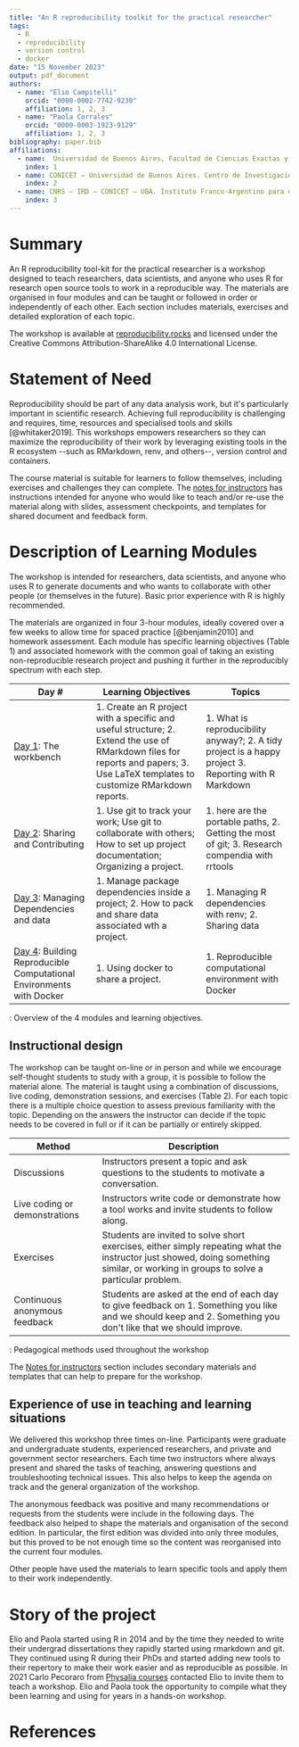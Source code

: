 ```yaml
---
title: "An R reproducibility toolkit for the practical researcher"
tags:
  - R
  - reproducibility
  - version control
  - docker
date: "15 November 2023"
output: pdf_document
authors:
  - name: "Elio Campitelli"
    orcid: "0000-0002-7742-9230"
    affiliation: 1, 2, 3
  - name: "Paola Corrales"
    orcid: "0000-0003-1923-9129"
    affiliation: 1, 2, 3
bibliography: paper.bib
affiliations:
  - name:  Universidad de Buenos Aires, Facultad de Ciencias Exactas y Naturales, Departamento de Ciencias de la Atmósfera y los Océanos. Buenos Aires, Argentina.
    index: 1
  - name: CONICET – Universidad de Buenos Aires. Centro de Investigaciones del Mar y la Atmósfera (CIMA). Buenos Aires, Argentina.
    index: 2
  - name: CNRS – IRD – CONICET – UBA. Instituto Franco-Argentino para el Estudio del Clima y sus Impactos (IRL 3351 IFAECI). Buenos Aires, Argentina.
    index: 3
---
```


# Summary

An R reproducibility tool-kit for the practical researcher is a workshop designed to teach researchers, data scientists, and anyone who uses R for research open source tools to work in a reproducible way.
The materials are organised in four modules and can be taught or followed in order or independently of each other.
Each section includes materials, exercises and detailed exploration of each topic.

The workshop is available at [reproducibility.rocks](http://reproducibility.rocks/) and licensed under the Creative Commons Attribution-ShareAlike 4.0 International License.

# Statement of Need

Reproducibility should be part of any data analysis work, but it's particularly important in scientific research.
Achieving full reproducibility is challenging and requires, time, resources and specialised tools and skills [@whitaker2019].
This workshops empowers researchers so they can maximize the reproducibility of their work by leveraging existing tools in the R ecosystem --such as RMarkdown, renv, and others--, version control and containers.

The course material is suitable for learners to follow themselves, including exercises and challenges they can complete.
The [notes for instructors](https://reproducibility.rocks/notes_for_instructors/) has instructions intended for anyone who would like to teach and/or re-use the material along with slides, assessment checkpoints, and templates for shared document and feedback form.

# Description of Learning Modules

The workshop is intended for researchers, data scientists, and anyone who uses R to generate documents and who wants to collaborate with other people (or themselves in the future).
Basic prior experience with R is highly recommended.

The materials are organized in four 3-hour modules, ideally covered over a few weeks to allow time for spaced practice [@benjamin2010] and homework assessment.
Each module has specific learning objectives (Table 1) and associated homework with the common goal of taking an existing non-reproducible research project and pushing it further in the reproducibly spectrum with each step.

| Day \# | Learning Objectives | Topics |
|------------------|-------------------------------------|------------------|
| [Day 1](https://reproducibility.rocks/materials/day1/): The workbench | 1\. Create an R project with a specific and useful structure; 2. Extend the use of RMarkdown files for reports and papers; 3. Use LaTeX templates to customize RMarkdown reports. | 1\. What is reproducibility anyway?; 2. A tidy project is a happy project 3. Reporting with R Markdown |
| [Day 2](https://reproducibility.rocks/materials/day2/): Sharing and Contributing | 1\. Use git to track your work; Use git to collaborate with others; How to set up project documentation; Organizing a project. | 1\. here are the portable paths, 2. Getting the most of git; 3. Research compendia with rrtools |
| [Day 3](https://reproducibility.rocks/materials/day3/): Managing Dependencies and data | 1\. Manage package dependencies inside a project; 2. How to pack and share data associated wth a project. | 1\. Managing R dependencies with renv; 2. Sharing data |
| [Day 4](https://reproducibility.rocks/materials/day4/): Building Reproducible Computational Environments with Docker | 1\. Using docker to share a project. | 1\. Reproducible computational environment with Docker |

: Overview of the 4 modules and learning objectives.

## Instructional design

The workshop can be taught on-line or in person and while we encourage self-thought students to study with a group, it is possible to follow the material alone.
The material is taught using a combination of discussions, live coding, demonstration sessions, and exercises (Table 2).
For each topic there is a multiple choice question to assess previous familiarity with the topic.
Depending on the answers the instructor can decide if the topic needs to be covered in full or if it can be partially or entirely skipped.

| Method | Description |
|------------------|------------------------------------------------------|
| Discussions | Instructors present a topic and ask questions to the students to motivate a conversation. |
| Live coding or demonstrations | Instructors write code or demonstrate how a tool works and invite students to follow along. |
| Exercises | Students are invited to solve short exercises, either simply repeating what the instructor just showed, doing something similar, or working in groups to solve a particular problem. |
| Continuous anonymous feedback | Students are asked at the end of each day to give feedback on 1. Something you like and we should keep and 2. Something you don't like that we should improve. |

: Pedagogical methods used throughout the workshop

The [Notes for instructors](https://reproducibility.rocks/notes_for_instructors/) section includes secondary materials and templates that can help to prepare for the workshop.

## Experience of use in teaching and learning situations

We delivered this workshop three times on-line.
Participants were graduate and undergraduate students, experienced researchers, and private and government sector researchers.
Each time two instructors where always present and shared the tasks of teaching, answering questions and troubleshooting technical issues.
This also helps to keep the agenda on track and the general organization of the workshop.

The anonymous feedback was positive and many recommendations or requests from the students were include in the following days.
The feedback also helped to shape the materials and organisation of the second edition.
In particular, the first edition was divided into only three modules, but this proved to be not enough time so the content was reorganised into the current four modules.

Other people have used the materials to learn specific tools and apply them to their work independently.

# Story of the project

Elio and Paola started using R in 2014 and by the time they needed to write their undergrad dissertations they rapidly started using rmarkdown and git.
They continued using R during their PhDs and started adding new tools to their repertory to make their work easier and as reproducible as possible.
In 2021 Carlo Pecoraro from [Physalia courses](https://www.physalia-courses.org/) contacted Elio to invite them to teach a workshop.
Elio and Paola took the opportunity to compile what they been learning and using for years in a hands-on workshop.

# References
